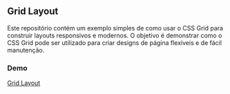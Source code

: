 ## Grid Layout

Este repositório contém um exemplo simples de como usar o CSS Grid para construir layouts responsivos e modernos. O objetivo é demonstrar como o CSS Grid pode ser utilizado para criar designs de página flexíveis e de fácil manutenção.

### Demo

[Grid Layout](https://glhrmoura-grid-layout.netlify.app/)